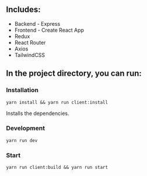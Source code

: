 ## Includes:
* Backend - Express
* Frontend - Create React App
* Redux
* React Router
* Axios
* TailwindCSS

## In the project directory, you can run:

### Installation

```Shell
yarn install && yarn run client:install
```
Installs the dependencies.

### Development

```Shell
yarn run dev
```

### Start

```Shell
yarn run client:build && yarn run start
```
